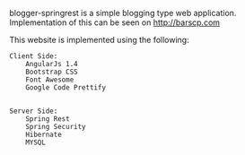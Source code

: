blogger-springrest is a simple blogging type web application. Implementation of this can be seen on http://barscp.com

This website is implemented using the following:

	Client Side:
		AngularJs 1.4
		Bootstrap CSS
		Font Awesome
		Google Code Prettify


	Server Side:
		Spring Rest
		Spring Security
		Hibernate
		MYSQL
